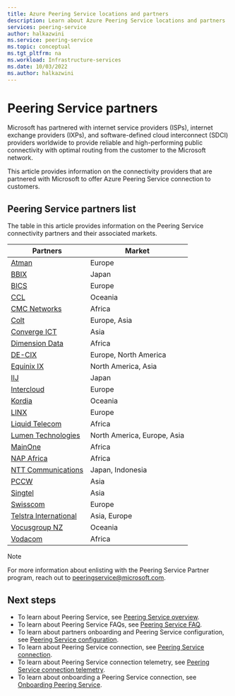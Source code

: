 ```yaml
---
title: Azure Peering Service locations and partners
description: Learn about Azure Peering Service locations and partners
services: peering-service
author: halkazwini
ms.service: peering-service
ms.topic: conceptual
ms.tgt_pltfrm: na
ms.workload: Infrastructure-services
ms.date: 10/03/2022
ms.author: halkazwini
---
```


# Peering Service partners

Microsoft has partnered with internet service providers (ISPs), internet exchange providers (IXPs), and software-defined cloud interconnect (SDCI) providers worldwide to provide reliable and high-performing public connectivity with optimal routing from the customer to the Microsoft network.

This article provides information on the connectivity providers that are partnered with Microsoft to offer Azure Peering Service connection to customers.

## Peering Service partners list

The table in this article provides information on the Peering Service connectivity partners and their associated markets.

| **Partners** | **Market**|
|-----------|---------|
| [Atman](https://www.atman.pl/en/atman-internet-maps/) |Europe|
| [BBIX](https://www.bbix.net/en/service/) |Japan |
| [BICS](https://www.bics.com/services/capacity-solutions/cloud-connect/microsoft-azure-cloud-connect/) |Europe|
| [CCL](https://concepts.co.nz/news/general-news/) |Oceania |
| [CMC Networks](https://www.cmcnetworks.net/products/microsoft-azure-peering-services.html) |Africa|
| [Colt](https://www.colt.net/why-colt/partner-hub/)|Europe, Asia|
| [Converge ICT](https://www.convergeict.com/enterprise/microsoft-azure-peering-service-maps/) |Asia|
| [Dimension Data](https://www.dimensiondata.com/en-gb/about-us/our-partners/microsoft/)|Africa |
| [DE-CIX](https://www.de-cix.net/)|Europe, North America |
| [Equinix IX](https://www.equinix.com/interconnection-services/internet-exchange/) |North America, Asia|
| [IIJ](https://www.iij.ad.jp/en/) |Japan |
| [Intercloud](https://intercloud.com/what-we-do/partners/microsoft-saas)|Europe  |
| [Kordia](https://www.kordia.co.nz/cloudconnect) |Oceania  |
| [LINX](https://www.linx.net/services/microsoft-azure-peering/) |Europe|
| [Liquid Telecom](https://liquidcloud.africa/keep-expanding-365-direct/) |Africa  |
| [Lumen Technologies](https://www.ctl.io/microsoft-azure-peering-services/) |North America, Europe, Asia|
| [MainOne](https://www.mainone.net/connectivity-services/) |Africa|
| [NAP Africa](https://www.napafrica.net/technical/microsoft-azure-peering-service/) |Africa|
| [NTT Communications](https://www.ntt.com/en/services/network/software-defined-network.html) |Japan, Indonesia |
| [PCCW](https://www.pccwglobal.com/en/enterprise/products/network/ep-global-internet-access) |Asia |
| [Singtel](https://www.singtel.com/business/campaign/singnet-cloud-connect-microsoft-direct) |Asia |
| [Swisscom](https://www.swisscom.ch/en/business/enterprise/offer/wireline/ip-plus.html) |Europe|
| [Telstra International](https://www.telstra.com.sg/en/products/global-networks/global-internet/global-internet-direct) |Asia, Europe |
| [Vocusgroup NZ](https://www.vocus.co.nz/microsoftazuredirectpeering/) |Oceania |
| [Vodacom](https://www.vodacom.com/index.php) |Africa |

> [!NOTE]
>For more information about enlisting with the Peering Service Partner program, reach out to peeringservice@microsoft.com.
>

## Next steps

- To learn about Peering Service, see [Peering Service overview](about.md).
- To learn about Peering Service FAQs, see [Peering Service FAQ](faq.yml).
- To learn about partners onboarding and Peering Service configuration, see [Peering Service configuration](connection.md).
- To learn about Peering Service connection, see [Peering Service connection](connection.md).
- To learn about Peering Service connection telemetry, see [Peering Service connection telemetry](connection-telemetry.md).
- To learn about onboarding a Peering Service connection, see [Onboarding Peering Service](onboarding-model.md).
